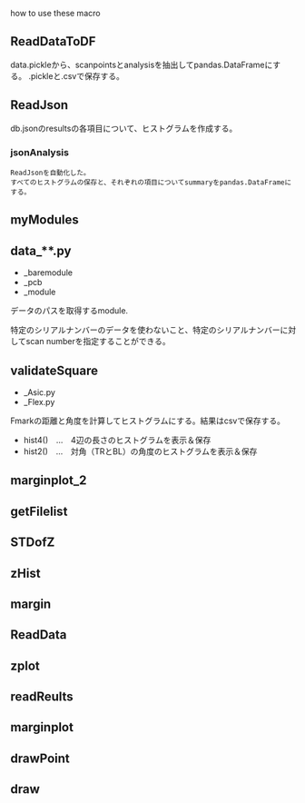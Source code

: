 how to use these macro
## ReadDataToDF
   data.pickleから、scanpointsとanalysisを抽出してpandas.DataFrameにする。
  .pickleと.csvで保存する。
  
## ReadJson
  db.jsonのresultsの各項目について、ヒストグラムを作成する。
  ### jsonAnalysis
    ReadJsonを自動化した。
    すべてのヒストグラムの保存と、それぞれの項目についてsummaryをpandas.DataFrameにする。

## myModules
  ## data_**.py
  + _baremodule
  + _pcb
  + _module
  
  データのパスを取得するmodule.

  特定のシリアルナンバーのデータを使わないこと、特定のシリアルナンバーに対してscan numberを指定することができる。
 
 ## validateSquare
  + _Asic.py
  + _Flex.py

  Fmarkの距離と角度を計算してヒストグラムにする。結果はcsvで保存する。
  + hist4()　…　4辺の長さのヒストグラムを表示＆保存
  + hist2()　…　対角（TRとBL）の角度のヒストグラムを表示＆保存
    
## marginplot_2
## getFilelist
## STDofZ

## zHist
## margin
## ReadData
## zplot
## readReults
## marginplot
## drawPoint
## draw

